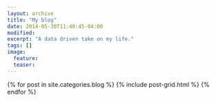 ```yaml
---
layout: archive
title: "My blog"
date: 2014-05-30T11:40:45-04:00
modified:
excerpt: "A data driven take on my life."
tags: []
image:
  feature:
  teaser:
---
```


<div class="tiles">
{% for post in site.categories.blog %}
  {% include post-grid.html %}
{% endfor %}
</div><!-- /.tiles -->